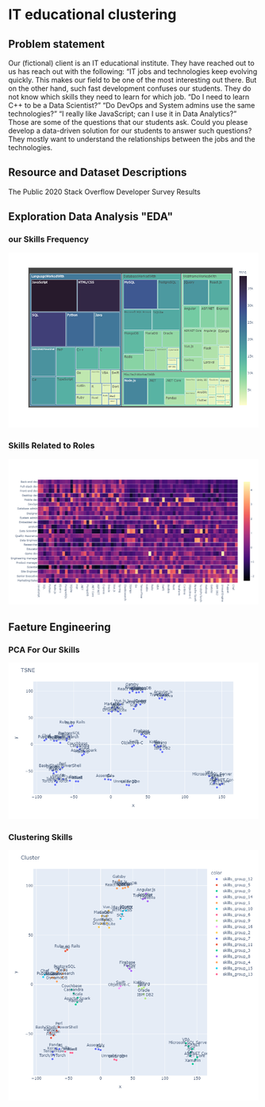 # IT educational clustering




## Problem statement


Our (fictional) client is an IT educational institute. They have reached out to us has reach out with the following: “IT jobs and technologies keep evolving quickly. This makes our field to be one of the most interesting out there. But on the other hand, such fast development confuses our students. They do not know which skills they need to learn for which job. “Do I need to learn C++ to be a Data Scientist?” “Do DevOps and System admins use the same technologies?” “I really like JavaScript; can I use it in Data Analytics?” Those are some of the questions that our students ask. Could you please develop a data-driven solution for our students to answer such questions? They mostly want to understand the relationships between the jobs and the technologies.

## Resource and Dataset Descriptions
The Public 2020 Stack Overflow Developer Survey Results 

## Exploration Data Analysis "EDA" 
 ### our Skills Frequency
![alt text](https://github.com/AhmedMokbel/Datascience_project/blob/master/reports/figures/Skills%20Frequency%20.png) 

 ### Skills Related to Roles
![alt text](https://github.com/AhmedMokbel/Datascience_project/blob/master/reports/figures/Skills%20Frequency%20After%20Normalizing.png)

## Faeture Engineering
 ### PCA For Our Skills
 ![alt text](https://github.com/AhmedMokbel/Datascience_project/blob/master/reports/figures/Dimensionality%20reduction-pca%20for%20skills.png)

 ### Clustering Skills
 ![alt text](https://github.com/AhmedMokbel/Datascience_project/blob/master/reports/figures/Clustering%20SKills.png)
